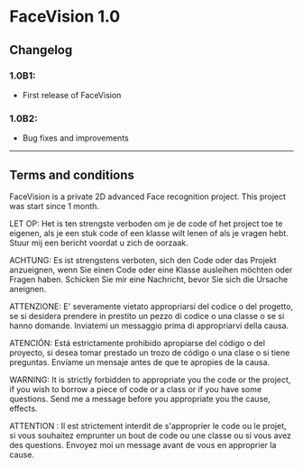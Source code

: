 # FaceVision 1.0

## Changelog

### 1.0B1:

- First release of FaceVision

### 1.0B2:

- Bug fixes and improvements

---

## Terms and conditions

FaceVision is a private 2D advanced Face recognition project. This project was start since 1 month.

LET OP: Het is ten strengste verboden om je de code of het project toe te eigenen, als je een stuk code of een klasse wilt lenen of als je vragen hebt. Stuur mij een bericht voordat u zich de oorzaak.

ACHTUNG: Es ist strengstens verboten, sich den Code oder das Projekt anzueignen, wenn Sie einen Code oder eine Klasse ausleihen möchten oder Fragen haben. Schicken Sie mir eine Nachricht, bevor Sie sich die Ursache aneignen.

ATTENZIONE: E' severamente vietato appropriarsi del codice o del progetto, se si desidera prendere in prestito un pezzo di codice o una classe o se si hanno domande. Inviatemi un messaggio prima di appropriarvi della causa.

ATENCIÓN: Está estrictamente prohibido apropiarse del código o del proyecto, si desea tomar prestado un trozo de código o una clase o si tiene preguntas. Envíame un mensaje antes de que te apropies de la causa.

WARNING: It is strictly forbidden to appropriate you the code or the project, if you wish to borrow a piece of code or a class or if you have some questions. Send me a message before you appropriate you the cause, effects.

ATTENTION : Il est strictement interdit de s'approprier le code ou le projet, si vous souhaitez emprunter un bout de code ou une classe ou si vous avez des questions. Envoyez moi un message avant de vous en approprier la cause.




